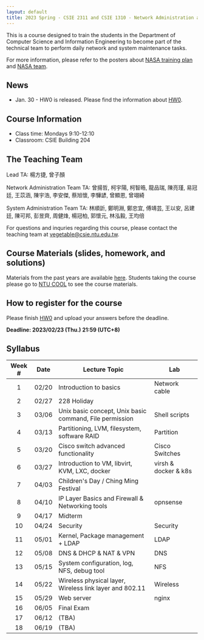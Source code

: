 ```yaml
---
layout: default
title: 2023 Spring - CSIE 2311 and CSIE 1310 - Network Administration and System Administration (Lab)
---
```


This is a course designed to train the students in the Department of Computer Science and Information Engineering to become part of the technical team to perform daily network and system maintenance tasks.

For more information, please refer to the posters about [NASA training plan](https://drive.google.com/file/d/19JsnU_qrG6RYxdCExJK8EaRB2eyDY06H/view?usp=sharing) and [NASA team](https://drive.google.com/file/d/1BqaeoSF6w_uSjfVBEmuHcSbhivOqSHdX/view?usp=sharing).

## News
- Jan. 30 - HW0 is released. Please find the information about [HW0](https://hackmd.io/@fLuseFKqRXCEsOgYtDFWSg/HkFQBBS2i?fbclid=IwAR0tTLWBqgRnt-1-NvUU47K9HtbUrU2lS8e5WB4f866IDpV7TE2EdaXkRKs).

## Course Information

- Class time: Mondays 9:10-12:10
- Classroom: CSIE Building 204

## The Teaching Team

Lead TA: 楊方捷, 曾子顏

Network Administration Team TA: 曾揚哲, 柯宇陽, 柯智晧, 龍品瑞, 陳亮瑾, 易冠廷, 王苡涵, 陳宇浩, 李安傑, 蔡旭懷, 李驊諺, 曾顯恩, 曾翊綺

System Administration Team TA: 林順訢, 鄭明淵, 鄭忠宜, 傅靖芸, 王以安, 呂建廷, 陳可邦, 彭昱齊, 周健烽, 楊冠柏, 郭懷元, 林泓毅, 王均倍

For questions and inquries regarding this course, please contact the teaching team at [vegetable@csie.ntu.edu.tw](mailto:vegetable.csie.ntu.edu.tw).

## Course Materials (slides, homework, and solutions)

<!-- They will be made available here after the semester ends.  -->

Materials from the past years are available [here](https://www.csie.ntu.edu.tw/~hsinmu/courses/).
Students taking the course please go to [NTU COOL](https://cool.ntu.edu.tw) to see the course materials.

## How to register for the course

Please finish [HW0](https://hackmd.io/@fLuseFKqRXCEsOgYtDFWSg/HkFQBBS2i?fbclid=IwAR0tTLWBqgRnt-1-NvUU47K9HtbUrU2lS8e5WB4f866IDpV7TE2EdaXkRKs) and upload your answers before the deadline.

 __Deadline: 2023/02/23 (Thu.) 21:59 (UTC+8)__

## Syllabus

| Week # |  Date | Lecture Topic                                           | Lab                  |
|:------:|:-----:|---------------------------------------------------------|----------------------|
|    1   | 02/20 | Introduction to basics                                  | Network cable        |
|    2   | 02/27 | 228 Holiday                                             |                      |
|    3   | 03/06 | Unix basic concept, Unix basic command, File permission | Shell scripts        |
|    4   | 03/13 | Partitioning, LVM, filesystem, software RAID            | Partition            |
|    5   | 03/20 | Cisco switch advanced functionality                     | Cisco Switches       |
|    6   | 03/27 | Introduction to VM, libvirt, KVM, LXC, docker           | virsh & docker & k8s |
|    7   | 04/03 | Children's Day / Ching Ming Festival                    |                      |
|    8   | 04/10 | IP Layer Basics and Firewall & Networking tools         | opnsense             |
|    9   | 04/17 | Midterm                                                 |                      |
|   10   | 04/24 | Security                                                | Security             |
|   11   | 05/01 | Kernel, Package management + LDAP                       | LDAP                 |
|   12   | 05/08 | DNS & DHCP & NAT & VPN                                  | DNS                  |
|   13   | 05/15 | System configuration, log, NFS, debug tool              | NFS                  |
|   14   | 05/22 | Wireless physical layer, Wireless link layer and 802.11 | Wireless             |
|   15   | 05/29 | Web server                                              | nginx                |
|   16   | 06/05 | Final Exam                                              |                      |
|   17   | 06/12 | (TBA)                                                   |                      |
|   18   | 06/19 | (TBA)                                                   |                      |
